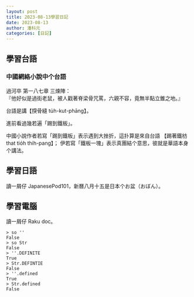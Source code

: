 ```yaml
---
layout: post
title: 2023-08-13學習日記
date: 2023-08-13
author: 潘科元
categories: [日記]
---
```

## 學習台語

### 中國網絡小說中个台語

過河卒 第一八七章 三煉陣：  
『他好似是過街老鼠，被人戳著脊梁骨咒罵，六親不容，竟無半點立錐之地。』

台語是講【揬骨縫 tu̍h-kut-phāng】。

進前看過幾若遍「踢到鐵板」。

中國小說作者若寫「踢到鐵板」表示遇到大挫折，這扑算是來自台語
【踢著鐵枋 that tio̍h thih-pang】；
伊若寫「鐵板一塊」表示真團結个意思，彼就是華語本身个講法。

## 學習日語

讀一屑仔 JapanesePod101，新曆八月十五是日本个お盆（おぼん）。

## 學習電腦

讀一屑仔 Raku doc。

```
> so ''
False
> so Str
False
> ''.DEFINITE
True
> Str.DEFINTIE
False
> ''.defined
True
> Str.defined
False
```
